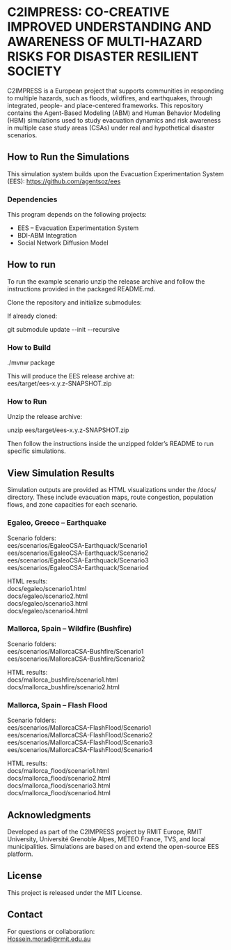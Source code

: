 # C2IMPRESS: CO-CREATIVE IMPROVED UNDERSTANDING AND AWARENESS OF MULTI-HAZARD RISKS FOR DISASTER RESILIENT SOCIETY

C2IMPRESS is a European project that supports communities in responding to multiple hazards, such as floods, wildfires, and earthquakes, through integrated, people- and place-centered frameworks. This repository contains the Agent-Based Modeling (ABM) and Human Behavior Modeling (HBM) simulations used to study evacuation dynamics and risk awareness in multiple case study areas (CSAs) under real and hypothetical disaster scenarios.

## How to Run the Simulations

This simulation system builds upon the Evacuation Experimentation System (EES): https://github.com/agentsoz/ees

### Dependencies

This program depends on the following projects:
- EES – Evacuation Experimentation System
- BDI-ABM Integration
- Social Network Diffusion Model


## How to run

To run the example scenario unzip the release archive and follow the instructions provided in the packaged README.md.


Clone the repository and initialize submodules:


If already cloned:

git submodule update --init --recursive

### How to Build

./mvnw package

This will produce the EES release archive at:  
ees/target/ees-x.y.z-SNAPSHOT.zip

### How to Run

Unzip the release archive:

unzip ees/target/ees-x.y.z-SNAPSHOT.zip

Then follow the instructions inside the unzipped folder’s README to run specific simulations.

## View Simulation Results

Simulation outputs are provided as HTML visualizations under the /docs/ directory. These include evacuation maps, route congestion, population flows, and zone capacities for each scenario.

### Egaleo, Greece – Earthquake

Scenario folders:  
ees/scenarios/EgaleoCSA-Earthquack/Scenario1  
ees/scenarios/EgaleoCSA-Earthquack/Scenario2  
ees/scenarios/EgaleoCSA-Earthquack/Scenario3  
ees/scenarios/EgaleoCSA-Earthquack/Scenario4  

HTML results:  
docs/egaleo/scenario1.html  
docs/egaleo/scenario2.html  
docs/egaleo/scenario3.html  
docs/egaleo/scenario4.html

### Mallorca, Spain – Wildfire (Bushfire)

Scenario folders:  
ees/scenarios/MallorcaCSA-Bushfire/Scenario1  
ees/scenarios/MallorcaCSA-Bushfire/Scenario2  

HTML results:  
docs/mallorca_bushfire/scenario1.html  
docs/mallorca_bushfire/scenario2.html

### Mallorca, Spain – Flash Flood

Scenario folders:  
ees/scenarios/MallorcaCSA-FlashFlood/Scenario1  
ees/scenarios/MallorcaCSA-FlashFlood/Scenario2  
ees/scenarios/MallorcaCSA-FlashFlood/Scenario3  
ees/scenarios/MallorcaCSA-FlashFlood/Scenario4  

HTML results:  
docs/mallorca_flood/scenario1.html  
docs/mallorca_flood/scenario2.html  
docs/mallorca_flood/scenario3.html  
docs/mallorca_flood/scenario4.html

## Acknowledgments

Developed as part of the C2IMPRESS project by RMIT Europe, RMIT University, Université Grenoble Alpes, METEO France, TVS, and local municipalities. Simulations are based on and extend the open-source EES platform.

## License

This project is released under the MIT License.

## Contact

For questions or collaboration:  
Hossein.moradi@rmit.edu.au



